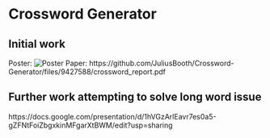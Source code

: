 # Crossword Generator

<h2>Initial work</h2>
Poster:
<img src="https://user-images.githubusercontent.com/28789163/186746350-8f8a2d73-4567-47a8-8993-cc47dacf2c46.jpg" alt="Poster">
Paper:
https://github.com/JuliusBooth/Crossword-Generator/files/9427588/crossword_report.pdf

<h2>Further work attempting to solve long word issue</h2>
https://docs.google.com/presentation/d/1hVGzArlEavr7es0a5-gZFNtFoiZbgxkinMFgarXtBWM/edit?usp=sharing
